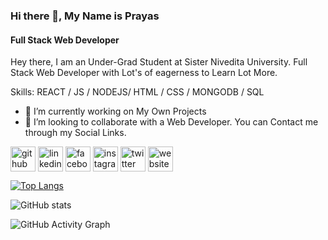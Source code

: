 ### Hi there 👋, My Name is Prayas
#### Full Stack Web Developer
Hey there, I am an Under-Grad Student at Sister Nivedita University. Full Stack Web Developer with Lot's of eagerness to Learn Lot More.

Skills: REACT / JS / NODEJS/ HTML / CSS / MONGODB / SQL 

- 🔭 I’m currently working on My Own Projects 
- 👯 I’m looking to collaborate with a Web Developer. You can Contact me through my Social Links.


[<img align="center" src='https://cdn.jsdelivr.net/npm/simple-icons@3.0.1/icons/github.svg' alt='github' height='40'>](https://github.com/banerjeePrayas)  [<img align="center" src='https://cdn.jsdelivr.net/npm/simple-icons@3.0.1/icons/linkedin.svg' alt='linkedin' height='40'>](https://www.linkedin.com/in/prayas-banerjee/)  [<img align="center" src='https://cdn.jsdelivr.net/npm/simple-icons@3.0.1/icons/facebook.svg' alt='facebook' height='40'>](https://www.facebook.com/rupanreal7)  [<img align="center" src='https://cdn.jsdelivr.net/npm/simple-icons@3.0.1/icons/instagram.svg' alt='instagram' height='40'>](https://www.instagram.com/itsme_prayas/)  [<img align="center" src='https://cdn.jsdelivr.net/npm/simple-icons@3.0.1/icons/twitter.svg' alt='twitter' height='40'>](https://twitter.com/itzMe_Prayas)  [<img align="center" src='https://cdn.jsdelivr.net/npm/simple-icons@3.0.1/icons/icloud.svg' alt='website' height='40'>](https://banerjeeprayas.github.io/)  



[![Top Langs](https://github-readme-stats.vercel.app/api/top-langs/?username=banerjeePrayas&layout=compact)](https://github.com/anuraghazra/github-readme-stats)


![GitHub stats](https://github-readme-stats.vercel.app/api?username=banerjeePrayas&show_icons=true)  

![GitHub Activity Graph](https://activity-graph.herokuapp.com/graph?username=banerjeePrayas)  


